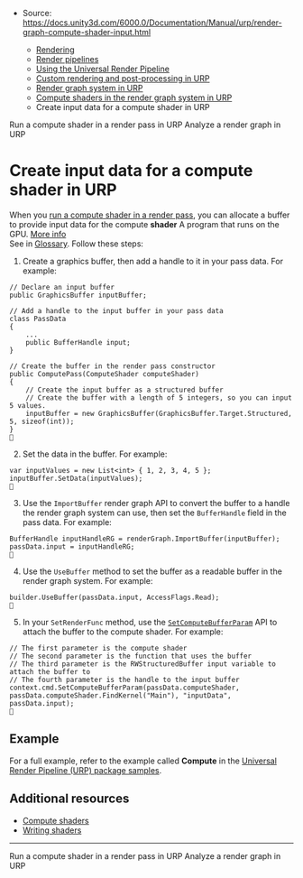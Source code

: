 * Source: https://docs.unity3d.com/6000.0/Documentation/Manual/urp/render-graph-compute-shader-input.html

  * [Rendering](https://docs.unity3d.com/6000.0/Documentation/Manual/rendering-and-post-processing.html)
  * [Render pipelines](https://docs.unity3d.com/6000.0/Documentation/Manual/render-pipelines.html)
  * [Using the Universal Render Pipeline](https://docs.unity3d.com/6000.0/Documentation/Manual/universal-render-pipeline.html)
  * [Custom rendering and post-processing in URP](https://docs.unity3d.com/6000.0/Documentation/Manual/urp/customizing-urp.html)
  * [Render graph system in URP](https://docs.unity3d.com/6000.0/Documentation/Manual/urp/render-graph.html)
  * [Compute shaders in the render graph system in URP](https://docs.unity3d.com/6000.0/Documentation/Manual/urp/render-graph-compute-shader.html)
  * Create input data for a compute shader in URP


[](https://docs.unity3d.com/6000.0/Documentation/Manual/urp/render-graph-compute-shader-run.html)
Run a compute shader in a render pass in URP
[](https://docs.unity3d.com/6000.0/Documentation/Manual/urp/render-graph-view.html)
Analyze a render graph in URP
# Create input data for a compute shader in URP
When you [run a compute shader in a render pass](https://docs.unity3d.com/6000.0/Documentation/Manual/urp/render-graph-compute-shader-run.html), you can allocate a buffer to provide input data for the compute **shader** A program that runs on the GPU. [More info](https://docs.unity3d.com/6000.0/Documentation/Manual/Shaders.html)  
See in [Glossary](https://docs.unity3d.com/6000.0/Documentation/Manual/Glossary.html#Shader).
Follow these steps:
  1. Create a graphics buffer, then add a handle to it in your pass data. For example:
```
// Declare an input buffer
public GraphicsBuffer inputBuffer;

// Add a handle to the input buffer in your pass data
class PassData
{
    ...
    public BufferHandle input;
}

// Create the buffer in the render pass constructor
public ComputePass(ComputeShader computeShader)
{
    // Create the input buffer as a structured buffer
    // Create the buffer with a length of 5 integers, so you can input 5 values.
    inputBuffer = new GraphicsBuffer(GraphicsBuffer.Target.Structured, 5, sizeof(int));
}

```

  2. Set the data in the buffer. For example:
```
var inputValues = new List<int> { 1, 2, 3, 4, 5 };
inputBuffer.SetData(inputValues);

```

  3. Use the `ImportBuffer` render graph API to convert the buffer to a handle the render graph system can use, then set the `BufferHandle` field in the pass data. For example:
```
BufferHandle inputHandleRG = renderGraph.ImportBuffer(inputBuffer);
passData.input = inputHandleRG;

```

  4. Use the `UseBuffer` method to set the buffer as a readable buffer in the render graph system. For example:
```
builder.UseBuffer(passData.input, AccessFlags.Read);

```

  5. In your `SetRenderFunc` method, use the [`SetComputeBufferParam`](https://docs.unity3d.com/ScriptReference/Rendering.CommandBuffer.SetComputeBufferParam.html) API to attach the buffer to the compute shader. For example:
```
// The first parameter is the compute shader
// The second parameter is the function that uses the buffer
// The third parameter is the RWStructuredBuffer input variable to attach the buffer to
// The fourth parameter is the handle to the input buffer
context.cmd.SetComputeBufferParam(passData.computeShader, passData.computeShader.FindKernel("Main"), "inputData", passData.input);

```



## Example
For a full example, refer to the example called **Compute** in the [Universal Render Pipeline (URP) package samples](https://docs.unity3d.com/6000.0/Documentation/Manual/urp/package-samples.html).
## Additional resources
  * [Compute shaders](https://docs.unity3d.com/6000.0/Documentation/Manual/class-ComputeShader.html)
  * [Writing shaders](https://docs.unity3d.com/6000.0/Documentation/Manual/shader-writing.html)


* * *
[](https://docs.unity3d.com/6000.0/Documentation/Manual/urp/render-graph-compute-shader-run.html)
Run a compute shader in a render pass in URP
[](https://docs.unity3d.com/6000.0/Documentation/Manual/urp/render-graph-view.html)
Analyze a render graph in URP
